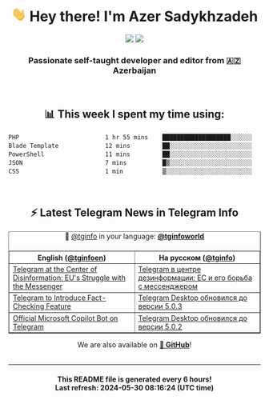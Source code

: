 <div align="center">
	<div>
		<h1>
      <img src="./assets/hi.gif" width="30px"> Hey there! I'm Azer Sadykhzadeh
    </h1>
    <img height="18" src="https://komarev.com/ghpvc/?username=sadykhzadeh&label=Views&color=2081c1&style=flat-square" />
		<a href="https://wakatime.com/Azer"> <img height="18" src="https://wakatime.com/badge/user/f80ae27a-c328-426f-a381-bc84136e2dd6.svg" /> </a>
    <h3>
      Passionate self-taught developer and editor from 🇦🇿 Azerbaijan
    </h3>
  </div>
  <br>

<h2>📊 This week I spent my time using:</h2>

<!--START_SECTION:waka-->

```txt
PHP                        1 hr 55 mins    ███████████████████░░░░░░   76.54 %
Blade Template             12 mins         ██░░░░░░░░░░░░░░░░░░░░░░░   08.09 %
PowerShell                 11 mins         ██░░░░░░░░░░░░░░░░░░░░░░░   07.89 %
JSON                       7 mins          █▒░░░░░░░░░░░░░░░░░░░░░░░   05.28 %
CSS                        1 min           ▒░░░░░░░░░░░░░░░░░░░░░░░░   01.24 %
```

<!--END_SECTION:waka-->

<br>

<h2>⚡️ Latest Telegram News in Telegram Info</h2>
  <table border>
		<tr>
			<th width="50%">English (<a href="https://t.me/tginfoen">@tginfoen</a>)</th>
			<th>На русском (<a href="https://t.me/tginfo">@tginfo</a>)</th>
		</tr>
		<caption>🚩 <a href="https://t.me/tginfo">@tginfo</a> in your language: <a href="https://t.me/tginfoworld"><b>@tginfoworld</b></a><caption/>
  <tr><td><a href="https://t.me/tginfoen/1921">Telegram at the Center of Disinformation: EU's Struggle with the Messenger</a></td>
    <td><a href="https://t.me/tginfo/4027">Telegram в центре дезинформации: ЕС и его борьба с мессенджером</a></td></tr><tr><td><a href="https://t.me/tginfoen/1920">Telegram to Introduce Fact-Checking Feature</a></td>
    <td><a href="https://t.me/tginfo/4026">Telegram Desktop обновился до версии 5.0.3</a></td></tr><tr><td><a href="https://t.me/tginfoen/1919">Official Microsoft Copilot Bot on Telegram</a></td>
    <td><a href="https://t.me/tginfo/4025">Telegram Desktop обновился до версии 5.0.2</a></td></tr>
</table>
We are also available on <a href="https://github.com/tginfo"><b>🐙 GitHub</b></a>!
</div>

<br>
<hr>
<h4 align="center">This README file is generated <b>every 6 hours</b>!</br>Last refresh: <b>2024-05-30 08:16:24 (UTC time)</b></h4>
